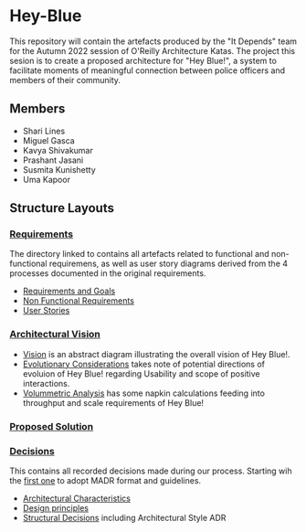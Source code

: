# Hey-Blue

This repository will contain the artefacts produced by the "It Depends" team for the Autumn 2022 session of O'Reilly Architecture Katas. The project this sesion is to create a proposed architecture for "Hey Blue!", a system to facilitate moments of meaningful connection between police officers and members of their community.

## Members

- Shari Lines
- Miguel Gasca
- Kavya Shivakumar
- Prashant Jasani
- Susmita Kunishetty
- Uma Kapoor

## Structure Layouts

### [Requirements](Requirements)

The directory linked to contains all artefacts related to functional and non-functional requiremens, as well as user story diagrams derived from the 4 processes documented in the original requirements.

- [Requirements and Goals](Requirements/Requirements_And_Goals.md)
- [Non Functional Requirements](Requirements/Non_Functional_Requirements.md)
- [User Stories](Requirements/UserStories.md)

### [Architectural Vision](Vision%20and%20Context)

- [Vision](Vision%20and%20Context/context%20and%20vision.png) is an abstract diagram illustrating the overall vision of Hey Blue!.
- [Evolutionary Considerations](Vision%20and%20Context/Evolutionary%20Considerations.md) takes note of potential directions of evoluion of Hey Blue! regarding Usability and scope of positive interactions.
- [Volummetric Analysis](Vision%20and%20Context/Volumetric.md) has some napkin calculations feeding into throughput and scale requirements of Hey Blue!

### [Proposed Solution](Solution/README.md)

### [Decisions](docs/decisions/README.md)

This contains all recorded decisions made during our process. Starting wih the [first one](./docs/decisions/0000-use-markdown-any-decision-records.md) to adopt MADR format and guidelines.

- [Architectural Characteristics](docs/decisions/characteristics/)
- [Design principles](docs/decisions/principles/)
- [Structural Decisions](docs/decisions/structure/) including Architectural Style ADR
